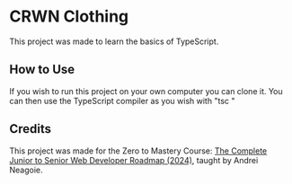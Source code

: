 # CRWN Clothing

This project was made to learn the basics of TypeScript.

## How to Use

If you wish to run this project on your own computer you can clone it.
You can then use the TypeScript compiler as you wish with "tsc <args>"

## Credits

This project was made for the Zero to Mastery Course: [The Complete Junior to Senior Web Developer Roadmap (2024)](https://zerotomastery.io/courses/junior-to-senior-web-developer-roadmap/), taught by Andrei Neagoie.
